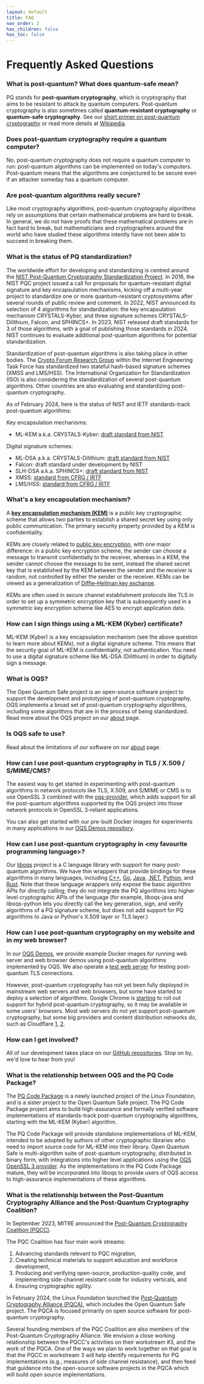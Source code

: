 ```yaml
---
layout: default
title: FAQ
nav_order: 2
has_children: false
has_toc: false
---
```


# Frequently Asked Questions

### What is post-quantum?  What does quantum-safe mean?

PQ stands for **post-quantum cryptography**, which is cryptography that aims to be resistant to attack by quantum computers.  Post-quantum cryptography is also sometimes called **quantum-resistant cryptography** or **quantum-safe cryptography**.  See our [short primer on post-quantum cryptography](/post-quantum-crypto) or read more details at [Wikipedia](https://en.wikipedia.org/wiki/Post-quantum_cryptography).

### Does post-quantum cryptography require a quantum computer?

No, post-quantum cryptography does not require a quantum computer to run: post-quantum algorithms can be implemented on today's computers.  Post-quantum means that the algorithms are conjectured to be secure even if an attacker someday has a quantum computer.

### Are post-quantum algorithms really secure?

Like most cryptography algorithms, post-quantum cryptography algorithms rely on assumptions that certain mathematical problems are hard to break.  In general, we do not have proofs that these mathematical problems are in fact hard to break, but mathematicians and cryptographers around the world who have studied these algorithms intently have not been able to succeed in breaking them.  

### What is the status of PQ standardization?

The worldwide effort for developing and standardizing is centred around the [NIST Post-Quantum Cryptography Standardization Project](https://csrc.nist.gov/projects/post-quantum-cryptography).  In 2016, the NIST PQC project issued a call for proposals for quantum-resistant digital signature and key encapsulation mechanisms, kicking off a multi-year project to standardize one or more quantum-resistant cryptosystems after several rounds of public review and comment. In 2022, NIST announced its selection of 4 algorithms for standardization: the key encapsulation mechanism CRYSTALS-Kyber, and three signature schemes CRYSTALS-Dilithium, Falcon, and SPHINCS+. In 2023, NIST released draft standards for 3 of those algorithms, with a goal of publishing those standards in 2024.  NIST continues to evaluate additional post-quantum algorithms for potential standardization.

Standardization of post-quantum algorithms is also taking place in other bodies.  The [Crypto Forum Research Group](https://datatracker.ietf.org/rg/cfrg/about/) within the Internet Engineering Task Force has standardized two stateful hash-based signature schemes (XMSS and LMS/HSS).  The International Organization for Standardization (ISO) is also considering the standardization of several post-quantum algorithms.  Other countries are also evaluating and standardizing post-quantum cryptography.

As of February 2024, here is the status of NIST and IETF standards-track post-quantum algorithms:

Key encapsulation mechanisms:

- ML-KEM a.k.a. CRYSTALS-Kyber: [draft standard from NIST](https://csrc.nist.gov/pubs/fips/203/ipd)

Digital signature schemes:

- ML-DSA a.k.a. CRYSTALS-Dilithium: [draft standard from NIST](https://csrc.nist.gov/pubs/fips/204/ipd)
- Falcon: draft standard under development by NIST
- SLH-DSA a.k.a. SPHINCS+: [draft standard from NIST](https://csrc.nist.gov/pubs/fips/205/ipd)
- XMSS: [standard from CFRG / IRTF](https://www.rfc-editor.org/rfc/rfc8391.html)
- LMS/HSS: [standard from CFRG / IRTF](https://www.rfc-editor.org/rfc/rfc8554.html)

### What's a key encapsulation mechanism?

A [**key encapsulation mechanism (KEM)**](https://en.wikipedia.org/wiki/Key_encapsulation_mechanism) is a public key cryptographic scheme that allows two parties to establish a shared secret key using only public communication. The primary security property provided  by a KEM is confidentiality.  

KEMs are closely related to [public key encryption](https://en.wikipedia.org/wiki/Public-key_cryptography), with one major difference: in a public key encryption scheme, the sender can choose a message to transmit confidentially to the receiver, whereas in a KEM, the sender cannot choose the message to be sent, instead the shared secret key that is established by the KEM between the sender and the receiver is random, not controlled by either the sender or the receiver.  KEMs can be viewed as a generalization of [Diffie–Hellman key exchange](https://en.wikipedia.org/wiki/Diffie%E2%80%93Hellman_key_exchange).

KEMs are often used in secure channel establishment protocols like TLS in order to set up a symmetric encryption key that is subsequently used in a symmetric key encryption scheme like AES to encrypt application data.

### How can I sign things using a ML-KEM (Kyber) certificate?

ML-KEM (Kyber) is a key encapsulation mechanism (see the above question to learn more about KEMs), not a digital signature scheme.  This means that the security goal of ML-KEM is confidentiality, not authentication.  You need to use a digital signature scheme like ML-DSA (Dilithium) in order to digitally sign a message.

### What is OQS?

The Open Quantum Safe project is an open-source software project to support the development and prototyping of post-quantum cryptography.  OQS implements a broad set of post-quantum cryptography algorithms, including some algorithms that are in the process of being standardized.  Read more about the OQS project on our [about](/about) page.

### Is OQS safe to use?

Read about the limitations of our software on our [about](/about) page.

### How can I use post-quantum cryptography in TLS / X.509 / S/MIME/CMS?

The easiest way to get started in experimenting with post-quantum algorithms in network protocols like TLS, X.509, and S/MIME or CMS is to use OpenSSL 3 combined with the [oqs-provider](https://github.com/open-quantum-safe/oqs-provider), which adds support for all the post-quantum algorithms supported by the OQS project into those network protocols in OpenSSL 3-reliant applications.

You can also get started with our pre-built Docker images for experiments in many applications in our [OQS Demos repository](https://github.com/open-quantum-safe/oqs-demos/).

### How can I use post-quantum cryptography in &lt;my favourite programming language&gt;?

Our [liboqs](https://github.com/open-quantum-safe/liboqs/) project is a C language library with support for many post-quantum algorithms.  We have thin wrappers that provide bindings for these algorithms in many languages, including [C++](https://github.com/open-quantum-safe/liboqs-cpp/), [Go](https://github.com/open-quantum-safe/liboqs-go), [Java](https://github.com/open-quantum-safe/liboqs-java/), [.NET](https://github.com/open-quantum-safe/liboqs-dotnet/), [Python](https://github.com/open-quantum-safe/liboqs-python/), and [Rust](https://github.com/open-quantum-safe/liboqs-rust/).  Note that these language wrappers only expose the basic algorithm APIs for directly calling; they do not integrate the PQ algorithms into higher level cryptographic APIs of the language (for example, liboqs-java and liboqs-python lets you directly call the key generation, sign, and verify algorithms of a PQ signature scheme, but does not add support for PQ algorithms to Java or Python's X.509 layer or TLS layer.)

### How can I use post-quantum cryptography on my website and in my web browser?

In our [OQS Demos](https://github.com/open-quantum-safe/oqs-demos/), we provide example Docker images for running web server and web browser demos using post-quantum algorithms implemented by OQS.  We also operate a [test web server](https://test.openquantumsafe.org/) for testing post-quantum TLS connections.

However, post-quantum cryptography has not yet been fully deployed in mainstream web servers and web browsers, but some have started to deploy a selection of algorithms.  Google Chrome is [starting](https://blog.chromium.org/2023/08/protecting-chrome-traffic-with-hybrid.html) to roll out support for hybrid post-quantum cryptography, so it may be available in some users' browsers.  Most web servers do not yet support post-quantum cryptography, but some big providers and content distribution networks do, such as Cloudflare [1](https://blog.cloudflare.com/post-quantum-for-all/), [2](https://blog.cloudflare.com/post-quantum-to-origins/).

### How can I get involved?

All of our development takes place on our [GitHub repositories](https://github.com/open-quantum-safe/). Stop on by, we'd love to hear from you!

### What is the relationship between OQS and the PQ Code Package?

The [PQ Code Package](https://github.com/pq-code-package) is a newly launched project of the Linux Foundation, and is a sister project to the Open Quantum Safe project.  The PQ Code Package project aims to build high-assurance and formally verified software implementations of standards-track post-quantum cryptography algorithms, starting with the ML-KEM (Kyber) algorithm.

The PQ Code Package will provide standalone implementations of ML-KEM, intended to be adopted by authors of other cryptographic libraries who need to import source code for ML-KEM into their library.  Open Quantum Safe is multi-algorithm suite of post-quantum cryptography, distributed in binary form, with integrations into higher level applications using the [OQS OpenSSL 3 provider](https://github.com/open-quantum-safe/oqs-provider/).  As the implementations in the PQ Code Package mature, they will be incorporated into liboqs to provide users of OQS access to high-assurance implementations of these algorithms.

### What is the relationship between the Post-Quantum Cryptography Alliance and the Post-Quantum Cryptography Coalition?

In September 2023, MITRE announced the [Post-Quantum Cryptography Coalition (PQCC)](https://www.mitre.org/news-insights/news-release/post-quantum-cryptography-coalition-launches).  

The PQC Coalition has four main work streams:

1. Advancing standards relevant to PQC migration,
2. Creating technical materials to support education and workforce development,  
3. Producing and verifying open-source, production-quality code, and implementing side-channel resistant code for industry verticals, and
4. Ensuring cryptographic agility.

In February 2024, the Linux Foundation launched the [Post-Quantum Cryptography Alliance (PQCA)](https://pqca.org/), which includes the Open Quantum Safe project.  The PQCA is focused primarily on open source software for post-quantum cryptography.  

Several founding members of the PQC Coalition are also members of the Post-Quantum Cryptography Alliance.  We envision a close working relationship between the PQCC's activities on their workstream #3, and the work of the PQCA.  One of the ways we plan to work together on that goal is that the PQCC in workstream 3 will help identify requirements for PQ implementations (e.g., measures of side channel resistance), and then feed that guidance into the open-source software projects in the PQCA which will build open source implementations.
